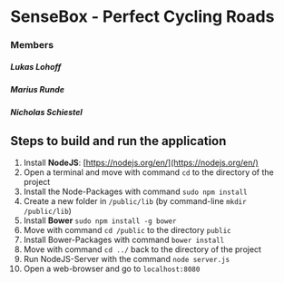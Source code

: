 # SenseBox - Perfect Cycling Roads


### Members
##### Lukas Lohoff
##### Marius Runde
##### Nicholas Schiestel


## Steps to build and run the application

1. Install **NodeJS**: [https://nodejs.org/en/](https://nodejs.org/en/)
2. Open a terminal and move with command `cd` to the directory of the project
3. Install the Node-Packages with command `sudo npm install`
4. Create a new folder in `/public/lib` (by command-line `mkdir /public/lib`)
5. Install **Bower** `sudo npm install -g bower`
6. Move with command `cd /public` to the directory `public`
7. Install Bower-Packages with command `bower install`
8. Move with command `cd ../` back to the directory of the project
9. Run NodeJS-Server with the command `node server.js`
10. Open a web-browser and go to `localhost:8080`
